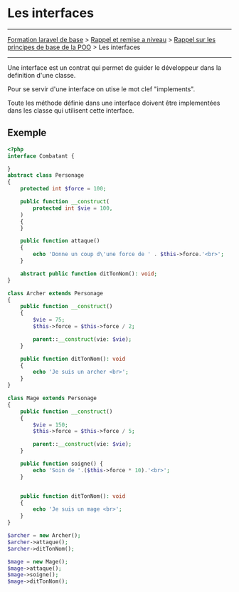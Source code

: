 # Les interfaces

---

[Formation laravel de base](../../README.md) > [Rappel et remise a niveau](../README.md) > [Rappel sur les principes de base de la POO](README.md) > Les interfaces

---

Une interface est un contrat qui permet de guider le développeur
dans la definition d'une classe.

Pour se servir d'une interface on utise le mot clef "implements".

Toute les méthode définie dans une interface doivent être
implementées dans les classe qui utilisent cette interface.

## Exemple

```php
<?php
interface Combatant {

}
abstract class Personage
{
    protected int $force = 100;

    public function __construct(
        protected int $vie = 100,
    )
    {
    }

    public function attaque()
    {
        echo 'Donne un coup d\'une force de ' . $this->force.'<br>';
    }

    abstract public function ditTonNom(): void;
}

class Archer extends Personage
{
    public function __construct()
    {
        $vie = 75;
        $this->force = $this->force / 2;

        parent::__construct(vie: $vie);
    }

    public function ditTonNom(): void
    {
        echo 'Je suis un archer <br>';
    }
}

class Mage extends Personage
{
    public function __construct()
    {
        $vie = 150;
        $this->force = $this->force / 5;

        parent::__construct(vie: $vie);
    }

    public function soigne() {
        echo 'Soin de '.($this->force * 10).'<br>';
    }


    public function ditTonNom(): void
    {
        echo 'Je suis un mage <br>';
    }
}

$archer = new Archer();
$archer->attaque();
$archer->ditTonNom();

$mage = new Mage();
$mage->attaque();
$mage->soigne();
$mage->ditTonNom();
```